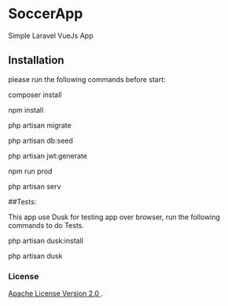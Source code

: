 # SoccerApp
Simple Laravel VueJs App

## Installation

please run the following commands before start:

composer install

npm install

php artisan migrate

php artisan db:seed

php artisan jwt:generate

npm run prod

php artisan serv

##Tests:

This app use Dusk for testing app over browser, run the following commands to do Tests.

php artisan dusk:install

php artisan dusk


### License

[Apache License Version 2.0 ](./LICENSE).
